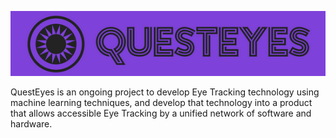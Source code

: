 ![QuestEyes Logo](https://github.com/questeyes/.github/blob/main/QUESTEYESLOGO-PURPLE-550x114.png?raw=true)

QuestEyes is an ongoing project to develop Eye Tracking technology using machine learning techniques, and develop that technology into a product that allows accessible Eye Tracking by a unified network of software and hardware.
